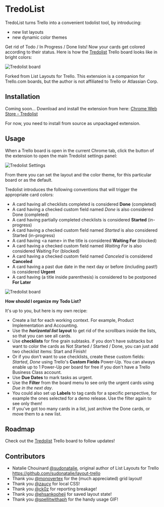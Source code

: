 
TredoList
=========

TredoList turns Trello into a convenient todolist tool, by introducing:
* new list layouts
* new dynamic color themes

Get rid of Todo / In Progress / Done lists! Now your cards get colored according to their status.
Here is how the [Tredolist](https://trello.com/b/af1CpwBl/tredolist) Trello board looks like in bright colors:

![Tredolist board](https://raw.githubusercontent.com/gwened/tredolist/master/screenshots/tredolist-mainscreenshot.png)

Forked from List Layouts for Trello.
This extension is a companion for Trello.com boards, but the author is not affiliated to Trello or Atlassian Corp.

Installation
------------

Coming soon...
Download and install the extension from here: [Chrome Web Store - Tredolist](https://chrome.google.com/webstore/detail/tredolist/...)

For now, you need to install from source as unpackaged extension.

Usage
-----

When a Trello board is open in the current Chrome tab, click the button of the extension to open the main Tredolist settings panel:

![Tredolist Settings](https://raw.githubusercontent.com/gwened/tredolist/master/screenshots/tredolist-settings.png)

From there you can set the layout and the color theme, for this particular board or as the default.

Tredolist introduces the following conventions that will trigger the appropriate card colors:
- A card having all checklists completed is considered **Done** (completed)
- A card having a checked custom field named *Done* is also considered Done (completed)
- A card having partially completed checklists is considered **Started** (in-progress)
- A card having a checked custom field named *Started* is also considered Started (in-progress)
- A card having \<a name\> in the title is considered **Waiting For** (blocked)
- A card having a checked custom field named *Waiting For* is also considered Waiting For (blocked)
- A card having a checked custom field named *Canceled* is considered **Canceled**
- A card having a past due date in the next day or before (including past!) is considered **Urgent**
- A card having (a title inside parenthesis) is considered to be postponed **For Later**

![Tredolist board](https://raw.githubusercontent.com/gwened/tredolist/master/screenshots/tredolist-board.png)

**How should I organize my Todo List?**

It's up to you, but here is my own recipe:
- Create a list for each working context. For example, Product Implementation and Accounting.
- Use the ***horizontal list* layout** to get rid of the scrollbars inside the lists, so that you can see all cards.
- Use **checklists** for fine grain subtasks. if you don't have subtacks but want to color the cards as Not Started / Started / Done, you can just add two checklist items: Start and Finish!
- Or if you don't want to use checklists, create these custom fields: *Started*, *Done* using Trello's **Custom Fields** Power-Up. You can always enable up to 1 Power-Up per board for free if you don't have a Trello Business Class account.
- Use **Due Dates** to mark tasks as urgent.
- Use the **Filter** from the board menu to see only the urgent cards using *Due in the next day*.
- You could also set up **Labels** to tag cards for a specific perspective, for example the ones selected for a demo release. Use the filter again to see only them!
- If you've got too many cards in a list, just archive the Done cards, or move them to a new list.

Roadmap
-------

Check out the [Tredolist](https://trello.com/b/af1CpwBl/tredolist) Trello board to follow updates!

Contributors
------------

* Natalie Chouinard [@sudonatalie](https://github.com/sudonatalie), original author of List Layouts for Trello https://github.com/sudonatalie/layout-trello
* Thank you [@monovertex](https://github.com/sudonatalie/layout-trello/pull/7) for the (much appreciated) grid layout!
* Thank you [@zaucy](https://github.com/sudonatalie/layout-trello/pull/7) for local CSS!
* Thank you [@ck0z](https://github.com/sudonatalie/layout-trello/pull/8) for reporting breakage!
* Thank you [@ehsankooheji](https://github.com/sudonatalie/layout-trello/pull/11) for saved layout state!
* Thank you [@spellitwithaph](https://github.com/sudonatalie/layout-trello/pull/27) for the handy usage GIF!

